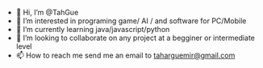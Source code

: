 - 👋 Hi, I’m @TahGue
- 👀 I’m interested in programing game/ AI / and software for PC/Mobile
- 🌱 I’m currently learning java/javascript/python
- 💞️ I’m looking to collaborate on any project at a begginer or intermediate level 
- 📫 How to reach me send me an email to taharguemir@gmail.com

<!---
TahGue/TahGue is a ✨ special ✨ repository because its `README.md` (this file) appears on your GitHub profile.
You can click the Preview link to take a look at your changes.
--->
